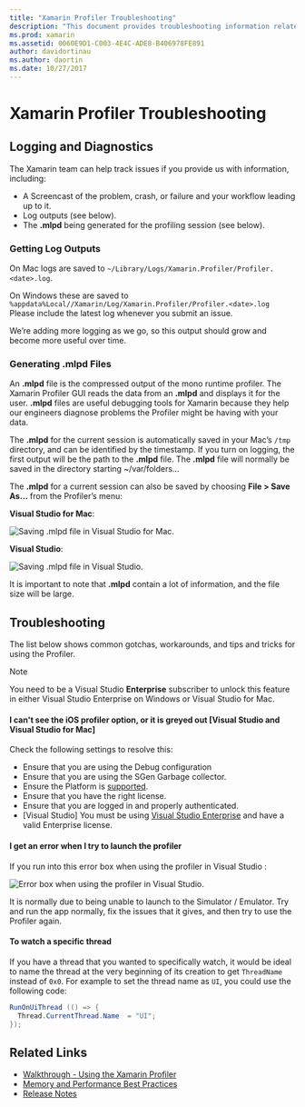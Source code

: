 ```yaml
---
title: "Xamarin Profiler Troubleshooting"
description: "This document provides troubleshooting information related to the Xamarin Profiler. It describes issues related to logging and diagnostics, the IDE, and other topics."
ms.prod: xamarin
ms.assetid: 0060E9D1-C003-4E4C-ADE8-B406978FE891
author: davidortinau
ms.author: daortin
ms.date: 10/27/2017
---
```


# Xamarin Profiler Troubleshooting

## Logging and Diagnostics

The Xamarin team can help track issues if you provide us with information, including:

- A Screencast of the problem, crash, or failure and your workflow leading up to it.
- Log outputs (see below).
- The **.mlpd** being generated for the profiling session (see below).

### Getting Log Outputs

On Mac logs are saved to `~/Library/Logs/Xamarin.Profiler/Profiler.<date>.log`.

On Windows these are saved to `%appdata%Local//Xamarin/Log/Xamarin.Profiler/Profiler.<date>.log` Please include the latest log whenever you submit an issue.

We’re adding more logging as we go, so this output should grow and become more useful over time.

<a name="gen_mlpd"></a>

### Generating .mlpd Files

An **.mlpd** file is the compressed output of the mono runtime profiler. The Xamarin Profiler GUI reads the data from an **.mlpd** and displays it for the user. **.mlpd** files are useful debugging tools for Xamarin because they help our engineers diagnose problems the Profiler might be having with your data.

The **.mlpd** for the current session is automatically saved in your Mac’s `/tmp` directory, and can be identified by the timestamp. If you turn on logging, the first output will be the path to the **.mlpd** file. The **.mlpd** file will normally be saved in the directory starting ~/var/folders…

The **.mlpd** for a current session can also be saved by choosing **File > Save As…** from the Profiler’s menu:

**Visual Studio for Mac**:

![Saving .mlpd file in Visual Studio for Mac.](troubleshooting-images/image17.png)

**Visual Studio**:

![Saving .mlpd file in Visual Studio.](troubleshooting-images/image17-vs.png)

It is important to note that **.mlpd** contain a lot of information, and the file size will be large.

## Troubleshooting

The list below shows common gotchas, workarounds, and tips and tricks for using the Profiler.

> [!NOTE]
> You need to be a Visual Studio **Enterprise** subscriber to unlock this feature in either Visual Studio Enterprise on Windows or Visual Studio for Mac.

#### I can't see the iOS profiler option, or it is greyed out [Visual Studio and Visual Studio for Mac]

Check the following settings to resolve this:

- Ensure that you are using the Debug configuration
- Ensure that you are using the SGen Garbage collector.
- Ensure the Platform is [supported](~/tools/profiler/index.md#Profiler_Support).
- Ensure that you have the right license.
- Ensure that you are logged in and properly authenticated.
- [Visual Studio] You must be using [Visual Studio Enterprise](https://visualstudio.microsoft.com/vs/enterprise/) and have a valid Enterprise license.

#### I get an error when I try to launch the profiler

If you run into this error box when using the profiler in Visual Studio :

![Error box when using the profiler in Visual Studio.](troubleshooting-images/error.png)

It is normally due to being unable to launch to the Simulator / Emulator. Try and run the app normally, fix the issues that it gives, and then try to use the Profiler again.

#### To watch a specific thread

If you have a thread that you wanted to specifically watch, it would be ideal to name the thread at the very beginning of its creation to get `ThreadName` instead of `0x0`. For example to set the thread name as `UI`, you could use the following code:

```csharp
RunOnUiThread (() => {
  Thread.CurrentThread.Name  = "UI";
});
```

## Related Links

- [Walkthrough - Using the Xamarin Profiler](~/tools/profiler/index.md)
- [Memory and Performance Best Practices](~/cross-platform/deploy-test/memory-perf-best-practices.md)
- [Release Notes](https://github.com/xamarin/release-notes-archive/blob/master/release-notes/profiler/preview/index.md)
